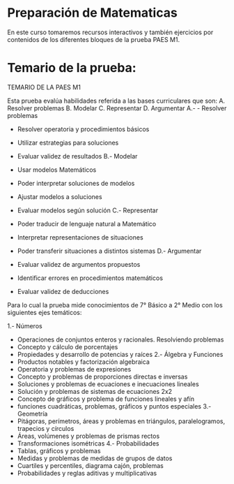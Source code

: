 # Preparación de Matematicas
En este curso tomaremos recursos interactivos y también ejercicios por contenidos de los diferentes bloques de la prueba PAES M1.

# Temario de la prueba:

TEMARIO DE LA PAES M1

Esta prueba evalúa habilidades referida a las bases curriculares que son:
A. Resolver problemas
B. Modelar
C. Representar
D. Argumentar
A.- - Resolver problemas
- Resolver operatoria y procedimientos básicos
- Utilizar estrategias para soluciones
- Evaluar validez de resultados
B.- Modelar
- Usar modelos Matemáticos
- Poder interpretar soluciones de modelos
- Ajustar modelos a soluciones
- Evaluar modelos según solución
C.- Representar
- Poder traducir de lenguaje natural a Matemático
- Interpretar representaciones de situaciones
- Poder transferir situaciones a distintos sistemas
D.- Argumentar
- Evaluar validez de argumentos propuestos
- Identificar errores en procedimientos matemáticos

- Evaluar validez de deducciones

Para lo cual la prueba mide conocimientos de 7° Básico a 2° Medio con los siguientes ejes temáticos:

1.- Números
  - Operaciones de conjuntos enteros y racionales. Resolviendo problemas
  - Concepto y cálculo de porcentajes
  - Propiedades y desarrollo de potencias y raíces
2.- Álgebra y Funciones
  - Productos notables y factorización algebraica
  - Operatoria y problemas de expresiones
  - Concepto y problemas de proporciones directas e inversas
  - Soluciones y problemas de ecuaciones e inecuaciones lineales
  - Solución y problemas de sistemas de ecuaciones 2x2
  - Concepto de gráficos y problema de funciones lineales y afín
  - funciones cuadráticas, problemas, gráficos y puntos especiales
3.- Geometría
  - Pitágoras, perímetros, áreas y problemas en triángulos, paralelogramos, trapecios
  y círculos
  - Áreas, volúmenes y problemas de prismas rectos
  - Transformaciones isométricas
4.- Probabilidades
  - Tablas, gráficos y problemas
  - Medidas y problemas de medidas de grupos de datos
  - Cuartiles y percentiles, diagrama cajón, problemas
  - Probabilidades y reglas aditivas y multiplicativas
